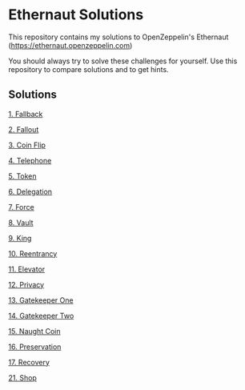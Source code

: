 # Ethernaut Solutions

This repository contains my solutions to OpenZeppelin's Ethernaut (https://ethernaut.openzeppelin.com)

You should always try to solve these challenges for yourself. Use this repository to compare solutions and to get hints.

## Solutions

[1. Fallback](./fallback/)

[2. Fallout](./fallout/)

[3. Coin Flip](./coin-flip/)

[4. Telephone](./telephone/)

[5. Token](./token/)

[6. Delegation](./delegation/)

[7. Force](./force/)

[8. Vault](./vault/)

[9. King](./king/)

[10. Reentrancy](./reentrancy/)

[11. Elevator](./elevator/)

[12. Privacy](./privacy/)

[13. Gatekeeper One](./gatekeeper-one/)

[14. Gatekeeper Two](./gatekeeper-two/)

[15. Naught Coin](./naught-coin/)

[16. Preservation](./preservation/)

[17. Recovery](./recovery/)

[21. Shop](./shop/)
